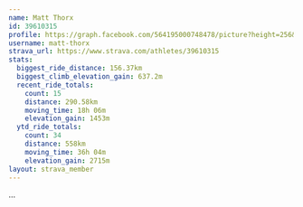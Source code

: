 ```yaml
---
name: Matt Thorx
id: 39610315
profile: https://graph.facebook.com/564195000748478/picture?height=256&width=256
username: matt-thorx
strava_url: https://www.strava.com/athletes/39610315
stats:
  biggest_ride_distance: 156.37km
  biggest_climb_elevation_gain: 637.2m
  recent_ride_totals:
    count: 15
    distance: 290.58km
    moving_time: 18h 06m
    elevation_gain: 1453m
  ytd_ride_totals:
    count: 34
    distance: 558km
    moving_time: 36h 04m
    elevation_gain: 2715m
layout: strava_member
--- 
```

...
